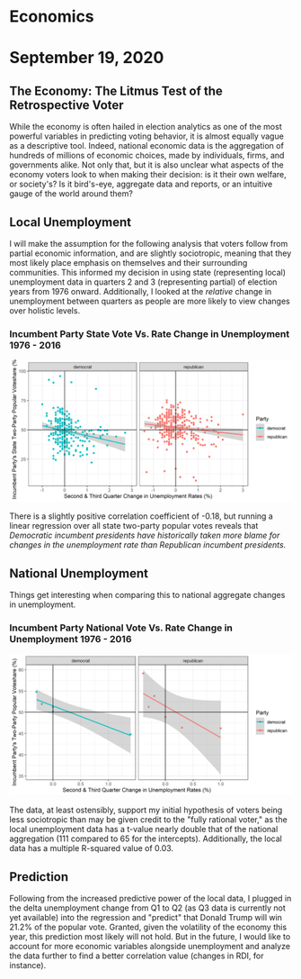 # Economics

# September 19, 2020



## The Economy: The Litmus Test of the Retrospective Voter


While the economy is often hailed in election analytics as one of the most
powerful variables in predicting voting behavior, it is almost equally vague as
a descriptive tool. Indeed, national economic data is the aggregation of
hundreds of millions of economic choices, made by individuals, firms, and
governments alike. Not only that, but it is also unclear what aspects of
the economy voters look to when making their decision: is it their own welfare,
or society's? Is it bird's-eye, aggregate data and reports, or an intuitive
gauge of the world around them?



## Local Unemployment


I will make the assumption for the following analysis that voters follow from
partial economic information, and are slightly sociotropic, meaning that they
most likely place emphasis on themselves and their surrounding communities.
This informed my decision in using state (representing local) unemployment data
in quarters 2 and 3 (representing partial) of election years from 1976 onward.
Additionally, I looked at the _relative_ change in unemployment between quarters
as people are more likely to view changes over holistic levels.


### Incumbent Party State Vote Vs. Rate Change in Unemployment 1976 - 2016

![Local Unemployment](../figures/popvote_state_local_unem.png)


There is a slightly positive correlation coefficient of -0.18, but running a
linear regression over all state two-party popular votes reveals that
*Democratic incumbent presidents have historically taken more blame for changes*
*in the unemployment rate than Republican incumbent presidents.* 



## National Unemployment


Things get interesting when comparing this to national aggregate changes
in unemployment.


### Incumbent Party National Vote Vs. Rate Change in Unemployment 1976 - 2016

![National Unemployment](../figures/popvote_state_nat_unem.png)


The data, at least ostensibly, support my initial hypothesis of voters being
less sociotropic than may be given credit to the "fully rational voter," as the
local unemployment data has a t-value nearly double that of the national
aggregation (111 compared to 65 for the intercepts). Additionally, the local
data has a multiple R-squared value of 0.03.



## Prediction


Following from the increased predictive power of the local data, I plugged in
the delta unemployment change from Q1 to Q2 (as Q3 data is currently not yet
available) into the regression and "predict" that Donald Trump will win 21.2% of
the popular vote. Granted, given the volatility of the economy this year, this
prediction most likely will not hold. But in the future, I would like to
account for more economic variables alongside unemployment and analyze the data
further to find a better correlation value (changes in RDI, for instance).
